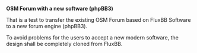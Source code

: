 **OSM Forum with a new software (phpBB3)**

That is a test to transfer the existing OSM Forum based on FluxBB Software to a new forum engine (phpBB3).

To avoid problems for the users to accept a new modern software, the design shall be completely cloned from FluxBB.
